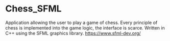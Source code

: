 # Chess_SFML
Application allowing the user to play a game of chess.
Every principle of chess is implemented into the game logic, the interface is scarce.
Written in C++ using the SFML graphics library.
https://www.sfml-dev.org/
